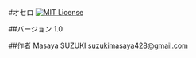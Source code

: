 #オセロ [![MIT License](https://img.shields.io/badge/license-MIT-blue.svg?style=flat)](LICENSE)

##バージョン
1.0

##作者
Masaya SUZUKI <suzukimasaya428@gmail.com>
